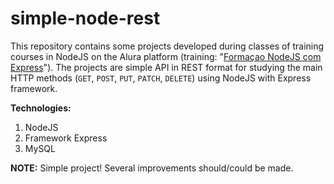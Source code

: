 # simple-node-rest
This repository contains some projects developed during classes of training courses in NodeJS on the Alura platform (training: "[Formaçao NodeJS com Express](https://www.alura.com.br/formacao-node-js-12)").
The projects are simple API in REST format for studying the main HTTP methods (`GET`, `POST`, `PUT`, `PATCH`, `DELETE`) using NodeJS with Express framework.

**Technologies:**
1. NodeJS
2. Framework Express 
3. MySQL


**NOTE:** Simple project! Several improvements should/could be made.
